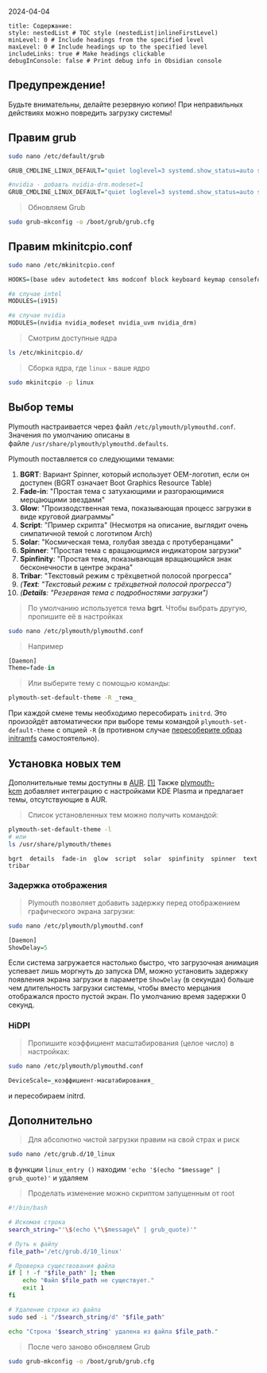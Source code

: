 2024-04-04
```table-of-contents
title: Содержание:
style: nestedList # TOC style (nestedList|inlineFirstLevel)
minLevel: 0 # Include headings from the specified level
maxLevel: 0 # Include headings up to the specified level
includeLinks: true # Make headings clickable
debugInConsole: false # Print debug info in Obsidian console
```
## Предупреждение!

Будьте внимательны, делайте резервную копию! При неправильных действиях можно повредить загрузку системы!
## Правим grub

```bash
sudo nano /etc/default/grub
```

```q
GRUB_CMDLINE_LINUX_DEFAULT="quiet loglevel=3 systemd.show_status=auto splash rd.udev.log_priority=3 vt.global_cursor_default=0"

#nvidia - добавть nvidia-drm.modeset=1
GRUB_CMDLINE_LINUX_DEFAULT="quiet loglevel=3 systemd.show_status=auto splash rd.udev.log_priority=3 vt.global_cursor_default=0 nvidia-drm.modeset=1"
```

> Обновляем Grub
```bash
sudo grub-mkconfig -o /boot/grub/grub.cfg
```
## Правим mkinitcpio.conf

```bash
sudo nano /etc/mkinitcpio.conf
```

```q
HOOKS=(base udev autodetect kms modconf block keyboard keymap consolefont plymouth resume filesystems)

#в случае intel 
MODULES=(i915)

#в случае nvidia
MODULES=(nvidia nvidia_modeset nvidia_uvm nvidia_drm)
```

>Смотрим доступные ядра
```bash
ls /etc/mkinitcpio.d/
```

>Сборка ядра,  где `linux` - ваше ядро
```bash
sudo mkinitcpio -p linux
```
## Выбор темы

Plymouth настраивается через файл `/etc/plymouth/plymouthd.conf`. Значения по умолчанию описаны в файле `/usr/share/plymouth/plymouthd.defaults`.

Plymouth поставляется со следующими темами:

1. **BGRT**: Вариант Spinner, который использует OEM-логотип, если он доступен (BGRT означает Boot Graphics Resource Table)
2. **Fade-in**: "Простая тема с затухающими и разгорающимися мерцающими звездами"
3. **Glow**: "Производственная тема, показывающая процесс загрузки в виде круговой диаграммы"
4. **Script**: "Пример скрипта" (Несмотря на описание, выглядит очень симпатичной темой с логотипом Arch)
5. **Solar**: "Космическая тема, голубая звезда с протуберанцами"
6. **Spinner**: "Простая тема с вращающимся индикатором загрузки"
7. **Spinfinity**: "Простая тема, показывающая вращающийся знак бесконечности в центре экрана"
8. **Tribar**: "Текстовый режим с трёхцветной полосой прогресса"
9. _(**Text**: "Текстовый режим с трёхцветной полосой прогресса")_
10. _(**Details**: "Резервная тема с подробностями загрузки")_

>По умолчанию используется тема **bgrt**. Чтобы выбрать другую, пропишите её в настройках
```bash
sudo nano /etc/plymouth/plymouthd.conf
```

>Например
```q
[Daemon]
Theme=fade-in
```

>Или выберите тему с помощью команды:
```bash
plymouth-set-default-theme -R _тема_
```

При каждой смене темы необходимо пересобирать `initrd`. Это произойдёт автоматически при выборе темы командой `plymouth-set-default-theme` с опцией `-R` (в противном случае [пересоберите образ initramfs](https://wiki.archlinux.org/title/Mkinitcpio_(%D0%A0%D1%83%D1%81%D1%81%D0%BA%D0%B8%D0%B9)#%D0%A1%D0%BE%D0%B7%D0%B4%D0%B0%D0%BD%D0%B8%D0%B5_%D0%B7%D0%B0%D0%B3%D1%80%D1%83%D0%B7%D0%BE%D1%87%D0%BD%D0%BE%D0%B3%D0%BE_%D0%BE%D0%B1%D1%80%D0%B0%D0%B7%D0%B0 "Mkinitcpio (Русский)") самостоятельно).
## Установка новых тем

Дополнительные темы доступны в [AUR](https://wiki.archlinux.org/title/Arch_User_Repository_(%D0%A0%D1%83%D1%81%D1%81%D0%BA%D0%B8%D0%B9) "Arch User Repository (Русский)"). [[1]](https://aur.archlinux.org/packages?K=plymouth-theme-) Также [plymouth-kcm](https://archlinux.org/packages/?name=plymouth-kcm) добавляет интеграцию с настройками KDE Plasma и предлагает темы, отсутствующие в AUR.

>Список установленных тем можно получить командой:
```bash
plymouth-set-default-theme -l
# или
ls /usr/share/plymouth/themes
```

`bgrt  details  fade-in  glow  script  solar  spinfinity  spinner  text  tribar`
### Задержка отображения

>Plymouth позволяет добавить задержку перед отображением графического экрана загрузки:
```bash
sudo nano /etc/plymouth/plymouthd.conf
```

```q
[Daemon]
ShowDelay=5
```

Если система загружается настолько быстро, что загрузочная анимация успевает лишь моргнуть до запуска DM, можно установить задержку появления экрана загрузки в параметре `ShowDelay` (в секундах) больше чем длительность загрузки системы, чтобы вместо мерцания отображался просто пустой экран. По умолчанию время задержки 0 секунд.
### HiDPI

>Пропишите коэффициент масштабирования (целое число) в настройках:
```bash
sudo nano /etc/plymouth/plymouthd.conf
```

```q
DeviceScale=_коэффициент-масштабирования_
```

и пересобираем initrd.
## Дополнительно

>Для абсолютно чистой загрузки правим на свой страх и риск
```bash
sudo nano /etc/grub.d/10_linux
```

в функции `linux_entry ()` находим `'echo '$(echo "$message" | grub_quote)'` и удаляем

>Проделать изменение можно скриптом запущенным от root
```bash
#!/bin/bash

# Искомая строка
search_string="'\$(echo \"\$message\" | grub_quote)'"

# Путь к файлу
file_path='/etc/grub.d/10_linux'

# Проверка существования файла
if [ ! -f "$file_path" ]; then
    echo "Файл $file_path не существует."
    exit 1
fi

# Удаление строки из файла
sudo sed -i "/$search_string/d" "$file_path"

echo "Строка '$search_string' удалена из файла $file_path."
```

>После чего заново обновляем Grub
```bash
sudo grub-mkconfig -o /boot/grub/grub.cfg
```